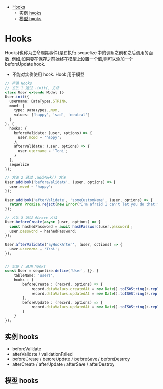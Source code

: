 <!-- @import "[TOC]" {cmd="toc" depthFrom=1 depthTo=6 orderedList=false} -->

<!-- code_chunk_output -->

- [Hooks](#hooks)
  - [实例 hooks](#实例-hooks)
  - [模型 hooks](#模型-hooks)

<!-- /code_chunk_output -->

# Hooks

Hooks(也称为生命周期事件)是在执行 sequelize 中的调用之前和之后调用的函数. 例如,如果要在保存之前始终在模型上设置一个值,则可以添加一个 beforeUpdate hook.
- 不能对实例使用 hook. Hook 用于模型


```ts
// 声明 Hooks
// 方法 1 通过 .init() 方法
class User extends Model {}
User.init({
  username: DataTypes.STRING,
  mood: {
    type: DataTypes.ENUM,
    values: ['happy', 'sad', 'neutral']
  }
}, {
  hooks: {
    beforeValidate: (user, options) => {
      user.mood = 'happy';
    },
    afterValidate: (user, options) => {
      user.username = 'Toni';
    }
  },
  sequelize
});

// 方法 2 通过 .addHook() 方法
User.addHook('beforeValidate', (user, options) => {
  user.mood = 'happy';
});

User.addHook('afterValidate', 'someCustomName', (user, options) => {
  return Promise.reject(new Error("I'm afraid I can't let you do that!"));
});

// 方法 3 通过 direct 方法
User.beforeCreate(async (user, options) => {
  const hashedPassword = await hashPassword(user.password);
  user.password = hashedPassword;
});

User.afterValidate('myHookAfter', (user, options) => {
  user.username = 'Toni';
});


// 全局 / 通用 hooks
const User = sequelize.define('User', {}, {
    tableName: 'users',
    hooks : {
        beforeCreate : (record, options) => {
            record.dataValues.createdAt = new Date().toISOString().replace(/T/, ' ').replace(/\..+/g, '');
            record.dataValues.updatedAt = new Date().toISOString().replace(/T/, ' ').replace(/\..+/g, '');
        },
        beforeUpdate : (record, options) => {
            record.dataValues.updatedAt = new Date().toISOString().replace(/T/, ' ').replace(/\..+/g, '');
        }
    }
});
```

## 实例 hooks

* beforeValidate
* afterValidate / validationFailed
* beforeCreate / beforeUpdate / beforeSave / beforeDestroy
* afterCreate / afterUpdate / afterSave / afterDestroy

## 模型 hooks

